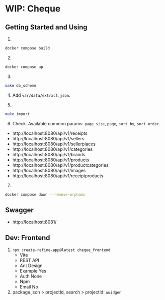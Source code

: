 # WIP: Cheque

## Getting Started and Using

1.
```bash
docker compose build
```

2.
```bash
docker compose up
```

3.
```bash
make db_scheme
```

4. Add `var/data/extract.json`.

5.
```bash
make import
```

6. Check. Available common params: `page_size`, `page`, `sort_by`, `sort_order`.
- http://localhost:8080/api/v1/receipts
- http://localhost:8080/api/v1/sellers
- http://localhost:8080/api/v1/sellerplaces
- http://localhost:8080/api/v1/categories
- http://localhost:8080/api/v1/brands
- http://localhost:8080/api/v1/products
- http://localhost:8080/api/v1/productcategories
- http://localhost:8080/api/v1/images
- http://localhost:8080/api/v1/receiptproducts

7.
```bash
docker compose down --remove-orphans
```

## Swagger
- http://localhost:8081/

## Dev: Frontend
1. `npx create-refine-app@latest cheque_frontend`
   - Vite
   - REST API
   - Ant Design
   - Example Yes
   - Auth None
   - Npm
   - Email No
2. package.json > projectId, search > projectId: `uuidgen`